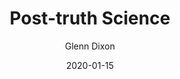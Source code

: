 ---
title: Post-truth Science
author: Glenn Dixon
layout: layouts/post.njk
date: 2020-01-15
permalink: /post-truth-science/
categories:
  - Uncategorized
tags:
  - draft
image: /img/
---